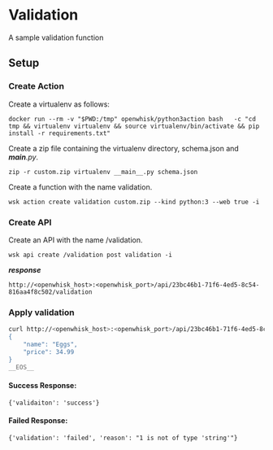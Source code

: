 # Validation

A sample validation function

## Setup

### Create Action

Create a virtualenv as follows:

```
docker run --rm -v "$PWD:/tmp" openwhisk/python3action bash   -c "cd tmp && virtualenv virtualenv && source virtualenv/bin/activate && pip install -r requirements.txt"
```

Create a zip file containing the virtualenv directory, schema.json and *__main__.py*.

```
zip -r custom.zip virtualenv __main__.py schema.json
```

Create a function with the name validation.

```
wsk action create validation custom.zip --kind python:3 --web true -i
```

### Create API

Create an API with the name /validation.

```
wsk api create /validation post validation -i
```

***response***

```
http://<openwhisk_host>:<openwhisk_port>/api/23bc46b1-71f6-4ed5-8c54-816aa4f8c502/validation
```

### Apply validation

```bash
curl http://<openwhisk_host>:<openwhisk_port>/api/23bc46b1-71f6-4ed5-8c54-816aa4f8c502/validation -H 'Content-Type: application/json' -d @- <<__EOS__
{
    "name": "Eggs",
    "price": 34.99
}
__EOS__
```

#### Success Response:

```
{'validaiton': 'success'}
```

#### Failed Response:

```
{'validation': 'failed', 'reason': "1 is not of type 'string'"}
```
